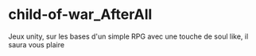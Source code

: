 # child-of-war_AfterAll
Jeux unity, sur les bases d'un simple RPG avec une touche de soul like, il saura vous plaire
